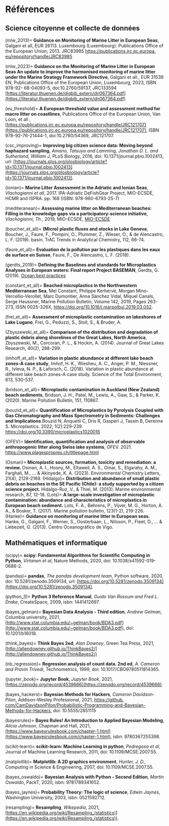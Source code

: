 # Références

## Science citoyenne et collecte de données

(mlw_2013)=
__Guidance on Monitoring of Marine Litter in European Seas__, Galgani et all,  EUR 26113. Luxembourg (Luxembourg): 
Publications Office of the European Union; 2013. JRC83985 [https://publications.jrc.ec.europa.
eu/repository/handle/JRC83985](https://publications.jrc.ec.europa.eu/repository/handle/JRC83985)

(mlw_2023)=
__Guidance on the Monitoring of Marine Litter in European Seas An update to improve the harmonised monitoring of 
marine litter under the Marine Strategy Framework Directive__,  Galgani et all., EUR 31539 EN, Publications Office of the European Union, Luxembourg, 2023, 
ISBN 978-92- 68-04093-5, doi:10.2760/59137, JRC133594 [https://literatur.thuenen.de/digbib_extern/dn067364.pdf](https://literatur.thuenen.de/digbib_extern/dn067364.pdf)

(eu_threshold)=
__A European threshold value and assessment method for macro litter on coastlines__, Publications Office of the 
European Union, Van Loon, et all , [https://publications.jrc.ec.europa.eu/repository/handle/JRC121707](https://publications.jrc.ec.europa.eu/repository/handle/JRC121707), ISBN 978-92-76-21444-1, doi:10.2760/54369, JRC121707.

(csc_improving)=
__Improving big citizen science data: Moving beyond haphazard sampling__, _Amano, Tatsuya and Lamming, Jonathan D. L. and Sutherland, William J_, PLoS Biology, 2016, doi: 10.1371/journal.pbio.1002413, url: [https://journals.plos.org/plosbiology/article?id=10.1371/journal.pbio.1002413](https://journals.plos.org/plosbiology/article?id=10.1371/journal.pbio.1002413).

(ionian)=
__Marine Litter Assessment in the Adriatic and Ionian Seas__, _Vlachogianni et all_, 2017. IPA-Adriatic DeFishGear Project, MIO-ECSDE, HCMR and ISPRA. pp. 168 (ISBN: 978-960-6793-25-7)

(mediteranean)=
__Assessing marine litter on Mediterranean beaches:  Filling in the knowledge gaps via a participatory-science initiative__, _Vlachogianni, Th._, 2019, MIO-ECSDE, [MIO-ECSDE](https://mio-ecsde.org/project/assessing-marine-litter-on-mediterranean-beaches-filling-in-the-knowledge-gaps-via-a-participatory-science-initiative-vlachogianni-th-mio-ecsde-2019/)

(boucher_et_all)=
__(Micro) plastic fluxes and stocks in Lake Geneva__, Boucher, J., Faure, F., Pompini, O., Plummer, Z., Wieser, O., & de Alencastro, L. F. (2019).  basin. TrAC Trends in Analytical Chemistry, 112, 66-74.

(faure_et_all)=
__Evaluation de la pollution par les plastiques dans les eaux de surface en Suisse__, Faure, F., De Alencastro, L. F. (2018).

(gerdts_2019)=
__Defining the Baselines and standards for Microplastics Analyses in European waters: Final report Project BASEMAN__, Gerdts, G. (2019). [Ocean best practices](https://repository.oceanbestpractices.org/handle/11329/1205)

(constant_et_all)=
__Beached microplastics in the Northwestern Mediterranean Sea__, Mel Constant, Philippe Kerhervé, Morgan Mino-Vercellio-Verollet, Marc Dumontier, Anna Sànchez Vidal, Miquel Canals, Serge Heussner, Marine Pollution Bulletin, Volume 142, 2019, Pages 263-273,  ISSN 0025-326X, https://doi.org/10.1016/j.marpolbul.2019.03.032.

(frei_et_all)=
__Assessment of microplastic contamination on lakeshores of Lake Lugano__, Frei, G., Peduzzi, S., Stoll, S., & Bruder, A.

(Zbyszewski_et_all)=
__Comparison of the distribution and degradation of plastic debris along shorelines of the Great Lakes, North America__, Zbyszewski, M., Corcoran, P. L., & Hockin, A. (2014).  Journal of Great Lakes Research, 40(2), 288-299.

(imhoff_et_all)=
__Variation in plastic abundance at different lake beach zones-A case study__, Imhof, H. K., Wiesheu, A. C., Anger, P. M., Niessner, R., Ivleva, N. P., & Laforsch, C. (2018). Variation in plastic abundance at different lake beach zones-A case study. Science of the Total Environment, 613, 530-537.

(bridson_et_all)=
__Microplastic contamination in Auckland (New Zealand) beach sediments__, Bridson, J. H., Patel, M., Lewis, A., Gaw, S., & Parker, K. (2020).  Marine Pollution Bulletin, 151, 110867.

(bouzid_et_all)=
__Quantification of Microplastics by Pyrolysis Coupled with Gas Chromatography and Mass Spectrometry in Sediments: Challenges and Implications__.Bouzid N, Anquetil C, Dris R, Gasperi J, Tassin B, Derenne S. Microplastics. 2022; 1(2):229-239. https://doi.org/10.3390/microplastics1020016 

(OFEV)=
__Identification, quantification and analysis of observable anthropogenic litter along Swiss lake systems__, OFEV. 2021. https://www.plagespropres.ch/titlepage.html

(Osman)=
__Microplastic sources, formation, toxicity and remediation: a review.__ Osman, A. I., Hosny, M., Eltaweil, A. S., Omar, S., Elgarahy, A. M., Farghali, M., ... & Akinyede, K. A. (2023). Environmental Chemistry Letters, 21(4), 2129-2169.
(Hidalgo)=
__Distribution and abundance of small plastic debris on beaches in the SE Pacific (Chile): a study supported by a citizen science project.__ Hidalgo-Ruz, V., & Thiel, M. (2013). Marine environmental research, 87, 12-18.
(Lots)=
__A large-scale investigation of microplastic contamination: abundance and characteristics of microplastics in European beach sediment.__ Lots, F. A., Behrens, P., Vijver, M. G., Horton, A. A., & Bosker, T. (2017). Marine pollution bulletin, 123(1-2), 219-226.
(Hanke)=
__Guidance on monitoring of marine litter in European seas.__ Hanke, G., Galgani, F., Werner, S., Oosterbaan, L., Nilsson, P., Fleet, D., ... & Liebezeit, G. (2013).  Centro Oceanográfico de Vigo.

## Mathématiques et informatique

(scipy)=
__scipy: Fundamental Algorithms for Scientific Computing in Python__, _Virtanen et al_, Nature Methods, 2020, doi: 10.1038/s41592-019-0686-2.

(pandas)=
__pandas__, _The pandas development team_, Python software, 2020, doi: 10.5281/zenodo.3509134, url: [https://doi.org/10.5281/zenodo.3509134](https://doi.org/10.5281/zenodo.3509134).

(python_3)=
__Python 3 Reference Manual__, _Guido Van Rossum and Fred L. Drake_, CreateSpace, 2009, isbn: 1441412697.

(bayes_gelman)=
__Bayesian Data Analysis - Third edition__, _Andrew Gelman_, Columbia university, 2021, [http://www.stat.columbia.edu/~gelman/book/BDA3.pdf](http://www.stat.columbia.edu/~gelman/book/BDA3.pdf), doi: 10.1201/b16018.

(think_bayes)=
__Think Bayes 2ed__, _Alan Downey_, Green Tea Press, 2021, [http://allendowney.github.io/ThinkBayes2/](http://allendowney.github.io/ThinkBayes2/)

(nb_regression)=
__Regression analysis of count data. 2nd ed__, _A. Cameron and Pravin Trivedi_, Technometrics, 1999, doi: 10.1017/CBO9780511814365.

(jupyter_book)=
__Jupyter Book__, _Jupyter Book_, 2021, [https://zenodo.org/record/4539666](https://zenodo.org/record/4539666).


(bayes_hackers)=
__Bayesian Methods for Hackers__, _Cameron Davidson-Pilon_, Addison-Wesley Professional, 2021, [https://github.
com/CamDavidsonPilon/Probabilistic-Programming-and-Bayesian-Methods-for-Hackers](https://github.com/CamDavidsonPilon/Probabilistic-Programming-and-Bayesian-Methods-for-Hackers),
doi: 10.5555/2851115

(bayesrules)=
__Bayes Rules! An Introduction to Applied Bayesian Modeling__, _Alicia Johnson_, Chapman and Hall, 2021, 
[https://www.bayesrulesbook.com/chapter-1.html](https://www.bayesrulesbook.com/chapter-1.html), isbn: 9780367255398.

(scikit-learn)=
__scikit-learn: Machine Learning in python__, _Pedregosa et al_, Journal of Machine Learning Research, 2011, doi: 10.1109/MCSE.2007.55.

(matplotlib)=
__Matplotlib: A 2D graphics environment__, _Hunter, J. D._, Computing in Science & Engineering, 2007, doi: 10.1109/MCSE.2007.55.

(bayes_oswaldo)=
__Bayesian Analysis with Python - Second Edition__, _Martin Oswaldo_, PackT, 2020, isbn: 9781789341652.

(bayes_jaynes)=
__Probability Theory: The logic of science__, _Edwin Jaynes_, Washington University, 2003, isbn: 0521592712.

(resampling)=
__Resampling__, _Wikepedia_, 2021, [https://en.wikipedia.org/wiki/Resampling_(statistics)](https://en.wikipedia.org/wiki/Resampling_(statistics)).